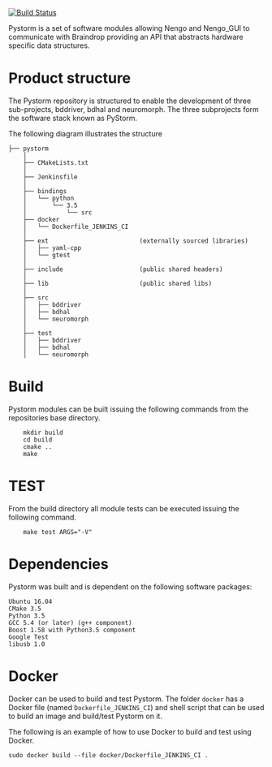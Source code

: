 [![Build Status](https://ng-hippocampus.stanford.edu/jenkins/job/Pystorm/job/master/badge/icon)](https://ng-hippocampus.stanford.edu/jenkins/job/Pystorm/job/master/)

Pystorm is a set of software modules allowing Nengo and Nengo_GUI to 
communicate with Braindrop providing an API that abstracts hardware 
specific data structures.

# Product structure

The Pystorm repository is structured to enable the development of three 
sub-projects, bddriver, bdhal and neuromorph. The three subprojects form
the software stack known as PyStorm.

The following diagram illustrates the structure

	├── pystorm
        │                                                                           
	    ├── CMakeLists.txt                                                          
        │                                                                           
	    ├── Jenkinsfile
        │                                                                           
        ├── bindings                                                                   
        │   └── python 
        │       └── 3.5
        │           └── src
        ├── docker                                                              
        │   └── Dockerfile_JENKINS_CI 
        │                                                                           
        ├── ext                         (externally sourced libraries)
        │   ├── yaml-cpp                                                                 
        │   └── gtest
        │                                                                           
        ├── include                     (public shared headers)
        │                                                                           
        ├── lib                         (public shared libs)
        │                                                                           
        ├── src                                                                
        │   ├── bddriver                                                      
        │   ├── bdhal                                                      
        │   └── neuromorph 
        │                                                                           
        ├── test                                                                
        │   ├── bddriver
        │   ├── bdhal
        │   └── neuromorph 



# Build

Pystorm modules can be built issuing the following commands from the repositories
base directory.

```
    mkdir build
    cd build
    cmake ..
    make
```

# TEST 

From the build directory all module tests can be executed issuing the 
following command.

```
    make test ARGS="-V"
```

# Dependencies

Pystorm was built and is dependent on the following software packages:

    Ubuntu 16.04 
    CMake 3.5
    Python 3.5 
    GCC 5.4 (or later) (g++ component)
    Boost 1.58 with Python3.5 component
    Google Test
    libusb 1.0

# Docker

Docker can be used to build and test Pystorm. The folder `docker` has a 
Docker file (named `Dockerfile_JENKINS_CI`) and shell script that can be 
used to build an image and build/test Pystorm on it.

The following is an example of how to use Docker to build and test using 
Docker.

    sudo docker build --file docker/Dockerfile_JENKINS_CI .
